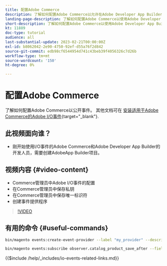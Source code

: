 ```yaml
---
title: 配置Adobe Commerce
description: 了解如何配置Adobe Commerce以允许在Adobe Developer App Builder中使用事件。
landing-page-description: 了解如何配置Adobe Commerce以使用Adobe Developer App Builder使用的事件机制。
short-description: 了解如何配置Adobe Commerce以使用Adobe Developer App Builder使用的事件机制。
kt: 11889
doc-type: tutorial
audience: all
last-substantial-update: 2023-02-21T00:00:00Z
exl-id: b8062042-2e90-4750-92ef-d55a76f2d842
source-git-commit: edb98cf6544954d741c43beb39f4056326c7d26b
workflow-type: tm+mt
source-wordcount: '150'
ht-degree: 0%

---
```


# 配置Adobe Commerce

了解如何配置Adobe Commerce以公开事件。 其他文档可在 [安装适用于Adobe Commerce的Adobe I/O事件](https://developer.adobe.com/commerce/events/get-started/installation/){target="_blank"}.

## 此视频面向谁？

* 刚开始使用I/O事件的Adobe Commerce和Adobe Developer App Builder的开发人员，需要创建AdobeApp Builder项目。

## 视频内容 {#video-content}

* Commerce管理员中Adobe I/O事件的配置
* 在Commerce管理员中保存私钥
* 在Commerce管理员中保存唯一标识符
* 创建事件提供程序

>[!VIDEO](https://video.tv.adobe.com/v/3415799?quality=12&learn=on)

## 有用的命令 {#useful-commands}

```bash
bin/magento events:create-event-provider --label "my_provider" --description "Provides out-of-process extensibility for Adobe Commerce"

bin/magento events:subscribe observer.catalog_product_save_after --fields=name --fields=price
```

{{$include /help/_includes/io-events-related-links.md}}

